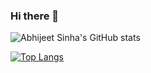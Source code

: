 ### Hi there 👋

<!--
**abhijeet141/abhijeet141** is a ✨ _special_ ✨ repository because its `README.md` (this file) appears on your GitHub profile.

Here are some ideas to get you started:

- 🔭 I’m currently working on ...
- 🌱 I’m currently learning ...
- 👯 I’m looking to collaborate on ...
- 🤔 I’m looking for help with ...
- 💬 Ask me about ...
- 📫 How to reach me: ...
- 😄 Pronouns: ...
- ⚡ Fun fact: ...
-->


![Abhijeet Sinha's GitHub stats](https://github-readme-stats.vercel.app/api?username=abhijeet141&show_icons=true&theme=radical)

[![Top Langs](https://github-readme-stats.vercel.app/api/top-langs/?username=abhijeet141&layout=compact)](https://github.com/anuraghazra/github-readme-stats)






